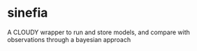 # sinefia
A CLOUDY wrapper to run and store models, and compare with observations through a bayesian approach
